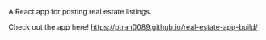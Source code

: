 A React app for posting real estate listings.

Check out the app here!
https://ptran0089.github.io/real-estate-app-build/
